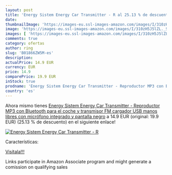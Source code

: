 ```yaml
---
layout: post
title: 'Energy Sistem Energy Car Transmitter - R al 25.13 % de descuento'
date: 
thumbnailImage: 'https://images-eu.ssl-images-amazon.com/images/I/310zH5J5lZL._SL200_.jpg'
image: 'https://images-eu.ssl-images-amazon.com/images/I/310zH5J5lZL._SL200_.jpg'
images: [ 'https://images-eu.ssl-images-amazon.com/images/I/310zH5J5lZL._SL200_.jpg' ]
comments: true
category: ofertas
author: ring
slug: 'B01866ZW5M-es'
description:
actualPrice: 14.9 EUR
currency: EUR
price: 14.9
comparePrice: 19.9 EUR
inStock: true
prodname: 'Energy Sistem Energy Car Transmitter - Reproductor MP3 con Bluetooth para el coche y transmisor FM  cargador USB  manos libres con micrófono integrado y pantalla   negro'
country: 'es'
---
```


Ahora mismo tienes [Energy Sistem Energy Car Transmitter - Reproductor MP3 con Bluetooth para el coche y transmisor FM  cargador USB  manos libres con micrófono integrado y pantalla   negro](https://www.amazon.es/dp/B01866ZW5M/?tag=tolees-21) a 14.9 EUR (original: 19.9 EUR) (25.13 %  de descuento) en el siguiente enlace!

[![Energy Sistem Energy Car Transmitter - R](https://images-eu.ssl-images-amazon.com/images/I/310zH5J5lZL._SL200_.jpg)](https://www.amazon.es/dp/B01866ZW5M/?tag=tolees-21)

Características:


[Visítala!!!](https://www.amazon.es/dp/B01866ZW5M/?tag=tolees-21)

Links participate in Amazon Associate program and might generate a comission on qualifying sales
